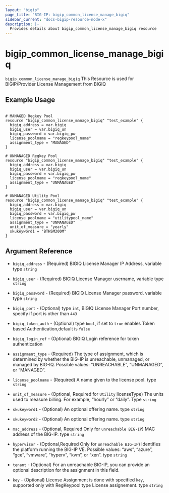 ```yaml
---
layout: "bigip"
page_title: "BIG-IP: bigip_common_license_manage_bigiq"
sidebar_current: "docs-bigip-resource-node-x"
description: |-
  Provides details about bigip_common_license_manage_bigiq resource
---
```


# bigip_common_license_manage_bigiq


`bigip_common_license_manage_bigiq` This Resource is used for BIGIP/Provider License Management from BIGIQ


## Example Usage


```hcl

# MANAGED Regkey Pool
resource "bigip_common_license_manage_bigiq" "test_example" {
  bigiq_address = var.bigiq
  bigiq_user = var.bigiq_un
  bigiq_password = var.bigiq_pw
  license_poolname = "regkeypool_name"
  assignment_type = "MANAGED"
}

# UNMANAGED Regkey Pool
resource "bigip_common_license_manage_bigiq" "test_example" {
  bigiq_address = var.bigiq
  bigiq_user = var.bigiq_un
  bigiq_password = var.bigiq_pw
  license_poolname = "regkeypool_name"
  assignment_type = "UNMANAGED"
} 

# UNMANAGED Utility Pool
resource "bigip_common_license_manage_bigiq" "test_example" {
  bigiq_address = var.bigiq
  bigiq_user = var.bigiq_un
  bigiq_password = var.bigiq_pw
  license_poolname = "utilitypool_name"
  assignment_type = "UNMANAGED"
  unit_of_measure = "yearly"
  skukeyword1 = "BTHSM200M"
}
```      

## Argument Reference

* `bigiq_address` - (Required) BIGIQ License Manager IP Address, variable type `string`

* `bigiq_user` - (Required) BIGIQ License Manager username, variable type `string`

* `bigiq_password` - (Required) BIGIQ License Manager password.  variable type `string`

* `bigiq_port` - (Optional) type `int`, BIGIQ License Manager Port number, specify if port is other than `443`

* `bigiq_token_auth` - (Optional) type `bool`, if set to `true` enables Token based Authentication,default is `false`

* `bigiq_login_ref` - (Optional) BIGIQ Login reference for token authentication

* `assignment_type` - (Required) The type of assignment, which is determined by whether the BIG-IP is unreachable, unmanaged, or managed by BIG-IQ. Possible values: “UNREACHABLE”, “UNMANAGED”, or “MANAGED”.

* `license_poolname` - (Required) A name given to the license pool. type `string`

* `unit_of_measure` - (Optional, Required for `Utility` licenseType) The units used to measure billing. For example, “hourly” or “daily”. Type `string`

* `skukeyword1` - (Optional) An optional offering name. type `string`

* `skukeyword2` - (Optional) An optional offering name. type `string`

* `mac_address` - (Optional, Required Only for `unreachable BIG-IP`) MAC address of the BIG-IP. type `string` 

* `hypervisor` - (Optional,Required Only for `unreachable BIG-IP`) Identifies the platform running the BIG-IP VE. Possible values: “aws”, “azure”, “gce”, “vmware”, “hyperv”, “kvm”, or “xen”. type `string`

* `tenant` - (Optional) For an unreachable BIG-IP, you can provide an optional description for the assignment in this field.

* `key` - (Optional) License Assignment is done with specified `key`, supported only with RegKeypool type License assignement. type `string`


